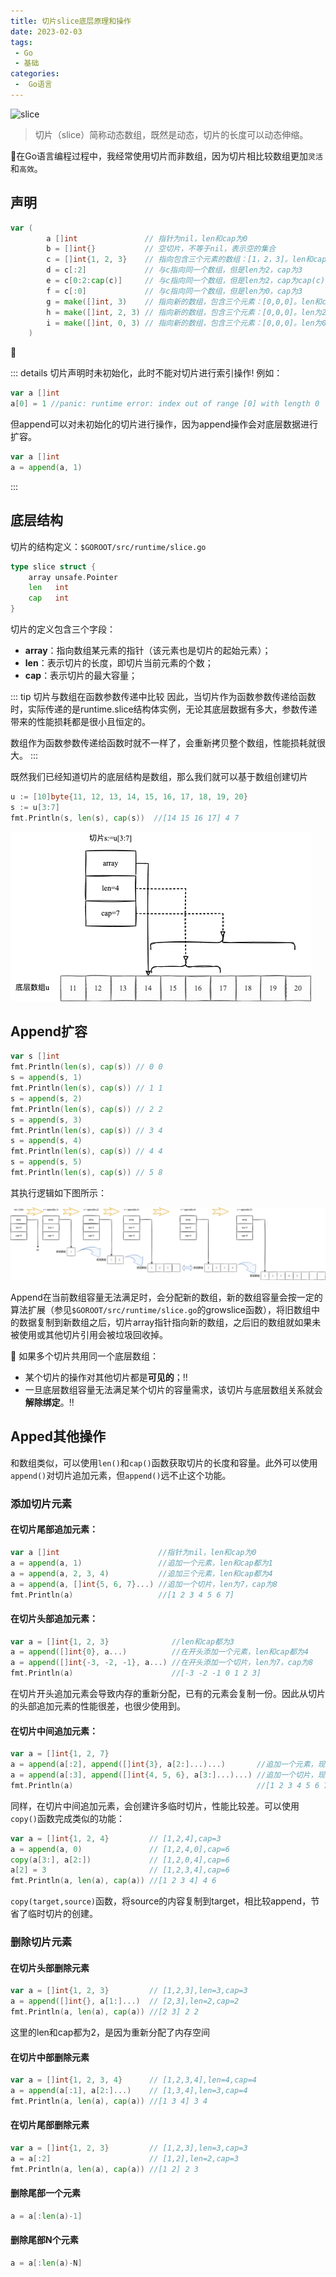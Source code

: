 ```yaml
---
title: 切片slice底层原理和操作
date: 2023-02-03
tags:
 - Go
 - 基础
categories:
 -  Go语言
---
```


![slice](http://cdn.cjhe.top/blog/slice-1.png)

<!-- more -->

> 切片（slice）简称动态数组，既然是动态，切片的长度可以动态伸缩。

:feet:在Go语言编程过程中，我经常使用切片而非数组，因为切片相比较数组更加`灵活`和`高效`。
## 声明

```go
var (
		a []int               // 指针为nil，len和cap为0
		b = []int{}           // 空切片，不等于nil，表示空的集合
		c = []int{1, 2, 3}    // 指向包含三个元素的数组：[1，2，3]。len和cap为3
		d = c[:2]             // 与c指向同一个数组，但是len为2，cap为3
		e = c[0:2:cap(c)]     // 与c指向同一个数组，但是len为2，cap为cap(c)的大小，即3
		f = c[:0]             // 与c指向同一个数组，但是len为0，cap为3
		g = make([]int, 3)    // 指向新的数组，包含三个元素：[0,0,0]。len和cap为3
		h = make([]int, 2, 3) // 指向新的数组，包含三个元素：[0,0,0]。len为2，cap为3
		i = make([]int, 0, 3) // 指向新的数组，包含三个元素：[0,0,0]。len为0，cap为3
	)
```

:eyes:<Badge text="注意" type="warning"/>

::: details 切片声明时未初始化，此时不能对切片进行索引操作!
例如：
```go
var a []int
a[0] = 1 //panic: runtime error: index out of range [0] with length 0
```
但append可以对未初始化的切片进行操作，因为append操作会对底层数据进行扩容。
```go
var a []int
a = append(a, 1)
```
:::

## 底层结构
切片的结构定义：`$GOROOT/src/runtime/slice.go`

```go
type slice struct {
	array unsafe.Pointer
	len   int
	cap   int
}
```

切片的定义包含三个字段：
- **array**：指向数组某元素的指针（该元素也是切片的起始元素）；
- **len**：表示切片的长度，即切片当前元素的个数；
- **cap**：表示切片的最大容量；

::: tip 切片与数组在函数参数传递中比较
因此，当切片作为函数参数传递给函数时，实际传递的是runtime.slice结构体实例，无论其底层数据有多大，参数传递带来的性能损耗都是很小且恒定的。

数组作为函数参数传递给函数时就不一样了，会重新拷贝整个数组，性能损耗就很大。
:::

既然我们已经知道切片的底层结构是数组，那么我们就可以基于数组创建切片
```go
u := [10]byte{11, 12, 13, 14, 15, 16, 17, 18, 19, 20}
s := u[3:7]
fmt.Println(s, len(s), cap(s))  //[14 15 16 17] 4 7
```

![](./images/slice-1.png)

## Append扩容
```go
var s []int
fmt.Println(len(s), cap(s)) // 0 0
s = append(s, 1)
fmt.Println(len(s), cap(s)) // 1 1
s = append(s, 2)
fmt.Println(len(s), cap(s))	// 2 2
s = append(s, 3)
fmt.Println(len(s), cap(s)) // 3 4
s = append(s, 4)
fmt.Println(len(s), cap(s)) // 4 4
s = append(s, 5)
fmt.Println(len(s), cap(s)) // 5 8
```
其执行逻辑如下图所示：

![](./images/slice-2.png)

Append在当前数组容量无法满足时，会分配新的数组，新的数组容量会按一定的算法扩展（参见`$GOROOT/src/runtime/slice.go`的growslice函数），将旧数组中的数据复制到新数组之后，切片array指针指向新的数组，之后旧的数组就如果未被使用或其他切片引用会被垃圾回收掉。

:eyes:<Badge text="注意" type="warning"/>
如果多个切片共用同一个底层数组：
- 某个切片的操作对其他切片都是**可见的**；:bangbang:
- 一旦底层数组容量无法满足某个切片的容量需求，该切片与底层数组关系就会**解除绑定**。:bangbang:

## Apped其他操作

和数组类似，可以使用`len()`和`cap()`函数获取切片的长度和容量。此外可以使用`append()`对切片追加元素，但`append()`远不止这个功能。

### 添加切片元素

#### **在切片尾部追加元素：**

```go
var a []int                      //指针为nil，len和cap为0
a = append(a, 1)                 //追加一个元素，len和cap都为1
a = append(a, 2, 3, 4)           //追加三个元素，len和cap都为4
a = append(a, []int{5, 6, 7}...) //追加一个切片，len为7，cap为8
fmt.Println(a)                   //[1 2 3 4 5 6 7]
```

#### **在切片头部追加元素：**

```go
var a = []int{1, 2, 3}              //len和cap都为3
a = append([]int{0}, a...)          //在开头添加一个元素，len和cap都为4
a = append([]int{-3, -2, -1}, a...) //在开头添加一个切片，len为7，cap为8
fmt.Println(a)                      //[-3 -2 -1 0 1 2 3]
```

在切片开头追加元素会导致内存的重新分配，已有的元素会复制一份。因此从切片的头部追加元素的性能很差，也很少使用到。

#### **在切片中间追加元素：**

```go
var a = []int{1, 2, 7}
a = append(a[:2], append([]int{3}, a[2:]...)...)       //追加一个元素，现在包含元素[1,2,3,7]
a = append(a[:3], append([]int{4, 5, 6}, a[3:]...)...) //追加一个切片，现在包含元素[1,2,3,4,5,6,7]
fmt.Println(a)                                         //[1 2 3 4 5 6 7]
```

同样，在切片中间追加元素，会创建许多临时切片，性能比较差。可以使用`copy()`函数完成类似的功能：

```go
var a = []int{1, 2, 4}         // [1,2,4],cap=3
a = append(a, 0)               // [1,2,4,0],cap=6
copy(a[3:], a[2:])             // [1,2,0,4],cap=6
a[2] = 3                       // [1,2,3,4],cap=6
fmt.Println(a, len(a), cap(a)) //[1 2 3 4] 4 6
```

`copy(target,source)`函数，将source的内容复制到target，相比较append，节省了临时切片的创建。

### 删除切片元素

#### **在切片头部删除元素**

```go
var a = []int{1, 2, 3}         // [1,2,3],len=3,cap=3
a = append([]int{}, a[1:]...)  // [2,3],len=2,cap=2
fmt.Println(a, len(a), cap(a)) //[2 3] 2 2
```
这里的len和cap都为2，是因为重新分配了内存空间

#### **在切片中部删除元素**

```go
var a = []int{1, 2, 3, 4}      // [1,2,3,4],len=4,cap=4
a = append(a[:1], a[2:]...)    // [1,3,4],len=3,cap=4
fmt.Println(a, len(a), cap(a)) //[1 3 4] 3 4
```

#### **在切片尾部删除元素**

```go
var a = []int{1, 2, 3}         // [1,2,3],len=3,cap=3
a = a[:2]                      // [1,2],len=2,cap=3
fmt.Println(a, len(a), cap(a)) //[1 2] 2 3
```

#### **删除尾部一个元素**

```go
a = a[:len(a)-1]
```

#### **删除尾部N个元素**

```go
a = a[:len(a)-N]
```



